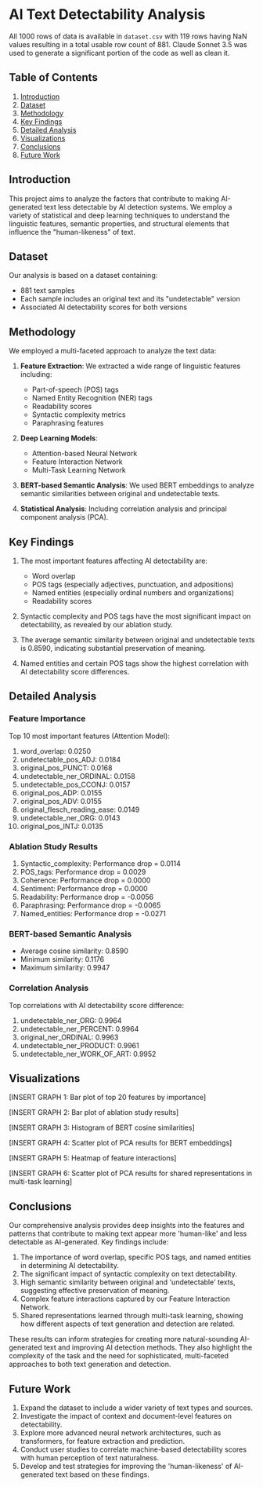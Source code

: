 # AI Text Detectability Analysis
All 1000 rows of data is available in `dataset.csv` with 119 rows having NaN values resulting in a total usable row count of 881. Claude Sonnet 3.5 was used to generate a significant portion of the code as well as clean it. 

## Table of Contents
1. [Introduction](#introduction)
2. [Dataset](#dataset)
3. [Methodology](#methodology)
4. [Key Findings](#key-findings)
5. [Detailed Analysis](#detailed-analysis)
6. [Visualizations](#visualizations)
7. [Conclusions](#conclusions)
8. [Future Work](#future-work)

## Introduction

This project aims to analyze the factors that contribute to making AI-generated text less detectable by AI detection systems. We employ a variety of statistical and deep learning techniques to understand the linguistic features, semantic properties, and structural elements that influence the "human-likeness" of text.

## Dataset

Our analysis is based on a dataset containing:
- 881 text samples
- Each sample includes an original text and its "undetectable" version
- Associated AI detectability scores for both versions

## Methodology

We employed a multi-faceted approach to analyze the text data:

1. **Feature Extraction**: We extracted a wide range of linguistic features including:
   - Part-of-speech (POS) tags
   - Named Entity Recognition (NER) tags
   - Readability scores
   - Syntactic complexity metrics
   - Paraphrasing features

2. **Deep Learning Models**:
   - Attention-based Neural Network
   - Feature Interaction Network
   - Multi-Task Learning Network

3. **BERT-based Semantic Analysis**: We used BERT embeddings to analyze semantic similarities between original and undetectable texts.

4. **Statistical Analysis**: Including correlation analysis and principal component analysis (PCA).

## Key Findings

1. The most important features affecting AI detectability are:
   - Word overlap
   - POS tags (especially adjectives, punctuation, and adpositions)
   - Named entities (especially ordinal numbers and organizations)
   - Readability scores

2. Syntactic complexity and POS tags have the most significant impact on detectability, as revealed by our ablation study.

3. The average semantic similarity between original and undetectable texts is 0.8590, indicating substantial preservation of meaning.

4. Named entities and certain POS tags show the highest correlation with AI detectability score differences.

## Detailed Analysis

### Feature Importance

Top 10 most important features (Attention Model):
1. word_overlap: 0.0250
2. undetectable_pos_ADJ: 0.0184
3. original_pos_PUNCT: 0.0168
4. undetectable_ner_ORDINAL: 0.0158
5. undetectable_pos_CCONJ: 0.0157
6. original_pos_ADP: 0.0155
7. original_pos_ADV: 0.0155
8. original_flesch_reading_ease: 0.0149
9. undetectable_ner_ORG: 0.0143
10. original_pos_INTJ: 0.0135

### Ablation Study Results

1. Syntactic_complexity: Performance drop = 0.0114
2. POS_tags: Performance drop = 0.0029
3. Coherence: Performance drop = 0.0000
4. Sentiment: Performance drop = 0.0000
5. Readability: Performance drop = -0.0056
6. Paraphrasing: Performance drop = -0.0065
7. Named_entities: Performance drop = -0.0271

### BERT-based Semantic Analysis

- Average cosine similarity: 0.8590
- Minimum similarity: 0.1176
- Maximum similarity: 0.9947

### Correlation Analysis

Top correlations with AI detectability score difference:
1. undetectable_ner_ORG: 0.9964
2. undetectable_ner_PERCENT: 0.9964
3. original_ner_ORDINAL: 0.9963
4. undetectable_ner_PRODUCT: 0.9961
5. undetectable_ner_WORK_OF_ART: 0.9952

## Visualizations

[INSERT GRAPH 1: Bar plot of top 20 features by importance]

[INSERT GRAPH 2: Bar plot of ablation study results]

[INSERT GRAPH 3: Histogram of BERT cosine similarities]

[INSERT GRAPH 4: Scatter plot of PCA results for BERT embeddings]

[INSERT GRAPH 5: Heatmap of feature interactions]

[INSERT GRAPH 6: Scatter plot of PCA results for shared representations in multi-task learning]

## Conclusions

Our comprehensive analysis provides deep insights into the features and patterns that contribute to making text appear more 'human-like' and less detectable as AI-generated. Key findings include:

1. The importance of word overlap, specific POS tags, and named entities in determining AI detectability.
2. The significant impact of syntactic complexity on text detectability.
3. High semantic similarity between original and 'undetectable' texts, suggesting effective preservation of meaning.
4. Complex feature interactions captured by our Feature Interaction Network.
5. Shared representations learned through multi-task learning, showing how different aspects of text generation and detection are related.

These results can inform strategies for creating more natural-sounding AI-generated text and improving AI detection methods. They also highlight the complexity of the task and the need for sophisticated, multi-faceted approaches to both text generation and detection.

## Future Work

1. Expand the dataset to include a wider variety of text types and sources.
2. Investigate the impact of context and document-level features on detectability.
3. Explore more advanced neural network architectures, such as transformers, for feature extraction and prediction.
4. Conduct user studies to correlate machine-based detectability scores with human perception of text naturalness.
5. Develop and test strategies for improving the 'human-likeness' of AI-generated text based on these findings.

